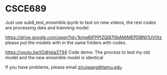 # CSCE689
Just use sub6_test_ensemble.ipynb to test on new videos, the rest codes are processing data and trainning model

https://drive.google.com/open?id=1kmg6tFPPtZQl870bAMiMEPDBNt1UV0tz
please put the models with in the same folders with codes.

https://youtu.be/IOdHsla3T94
Code demo: The process to test my old model and the new ensemble model is identical

If you have problems, please email ziruiwang@tamu.edu
